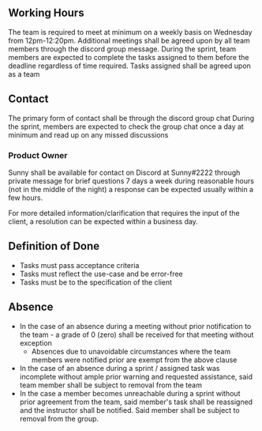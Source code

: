 ## Working Hours
The team is required to meet at minimum on a weekly basis on Wednesday from 12pm-12:20pm.
Additional meetings shall be agreed upon by all team members through the discord group message.
During the sprint, team members are expected to complete the tasks assigned to them before the deadline regardless of time required. 
Tasks assigned shall be agreed upon as a team

## Contact
The primary form of contact shall be through the discord group chat
During the sprint, members are expected to check the group chat once a day at minimum and read up on any missed discussions

### Product Owner
Sunny shall be available for contact on Discord at Sunny#2222 through private message for brief questions 7 days a week during reasonable hours (not in the middle of the night)
a response can be expected usually within a few hours.

For more detailed information/clarification that requires the input of the client, a resolution can be expected within a business day. 

## Definition of Done
- Tasks must pass acceptance criteria
- Tasks must reflect the use-case and be error-free
- Tasks must be to the specification of the client

## Absence 
- In the case of an absence during a meeting without prior notification to the team - a grade of 0 (zero) shall be received for that meeting without exception
  - Absences due to unavoidable circumstances where the team members were notified prior are exempt from the above clause
- In the case of an absence during a sprint / assigned task was incomplete without ample prior warning and requested assistance, said team member shall be subject to removal from the team
- In the case a member becomes unreachable during a sprint without prior agreement from the team, said member's task shall be reassigned and the instructor shall be notified. Said member shall be subject to removal from the group.
